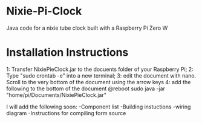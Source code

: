 # Nixie-Pi-Clock
Java code for a nixie tube clock built with a Raspberry Pi Zero W

# Installation Instructions
1: Transfer NixiePieClock.jar to the docuents folder of your Raspberry Pi;
2: Type "sudo crontab -e" into a new terminal;
3: edit the document with nano. Scroll to the very bottom of the document using the arrow keys 
4: add the following to the bottom of the document
@reboot sudo java -jar "home/pi/Documents/NixiePieClock.jar"

I will add the following soon:
  -Component list
  -Building instuctions
  -wiring diagram
  -Instructions for compiling form source
